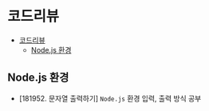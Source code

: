 # 코드리뷰

- [코드리뷰](#코드리뷰)
  - [Node.js 환경](#nodejs-환경)

## Node.js 환경

- [181952. 문자열 출력하기] `Node.js` 환경 입력, 출력 방식 공부
